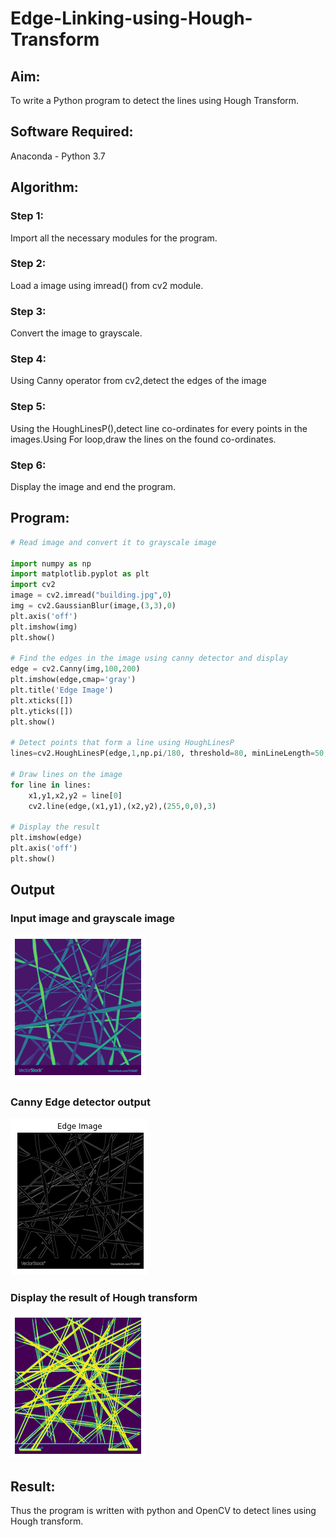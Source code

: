 # Edge-Linking-using-Hough-Transform
## Aim:
To write a Python program to detect the lines using Hough Transform.

## Software Required:
Anaconda - Python 3.7

## Algorithm:
### Step 1:
Import all the necessary modules for the program.

### Step 2:
Load a image using imread() from cv2 module.

### Step 3:
Convert the image to grayscale.

### Step 4:
Using Canny operator from cv2,detect the edges of the image

### Step 5:
Using the HoughLinesP(),detect line co-ordinates for every points in the images.Using For loop,draw the lines on the found co-ordinates.

### Step 6:
Display the image and end the program.
## Program:
```Python
# Read image and convert it to grayscale image

import numpy as np
import matplotlib.pyplot as plt
import cv2
image = cv2.imread("building.jpg",0)
img = cv2.GaussianBlur(image,(3,3),0)
plt.axis('off')
plt.imshow(img)
plt.show()

# Find the edges in the image using canny detector and display
edge = cv2.Canny(img,100,200)
plt.imshow(edge,cmap='gray')
plt.title('Edge Image')
plt.xticks([])
plt.yticks([])
plt.show()

# Detect points that form a line using HoughLinesP
lines=cv2.HoughLinesP(edge,1,np.pi/180, threshold=80, minLineLength=50,maxLineGap=250)

# Draw lines on the image
for line in lines:
    x1,y1,x2,y2 = line[0]
    cv2.line(edge,(x1,y1),(x2,y2),(255,0,0),3)
    
# Display the result
plt.imshow(edge)
plt.axis('off')
plt.show()

```
## Output

### Input image and grayscale image
![output](./dip1.png)

### Canny Edge detector output
![output](./dip2.png)


### Display the result of Hough transform
![output](./dip3.png)



## Result:
Thus the program is written with python and OpenCV to detect lines using Hough transform. 
